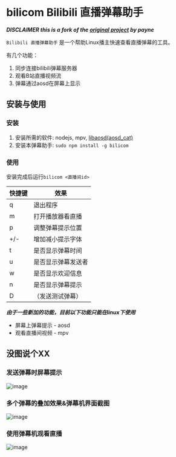 ﻿# bilicom Bilibili 直播弹幕助手

***DISCLAIMER this is a fork of the [original project](https://coding.net/u/payne/p/bili-comment/git) by payne***

`Bilibili 直播弹幕助手` 是一个帮助Linux播主快速查看直播弹幕的工具。

有几个功能：

1. 同步连接bilibili弹幕服务器
2. 观看B站直播视频流
3. 弹幕通过aosd在屏幕上显示

## 安装与使用

### 安装

1. 安装所需的软件: nodejs, mpv, [libaosd(aosd_cat)](https://github.com/mkoskar/libaosd-xinerama)
2. 安装本弹幕助手: `sudo npm install -g bilicom`

### 使用

安装完成后运行`bilicom <直播间id>`

快捷键|	效果
-----|	---------------
q	|	退出程序 
m	|	打开播放器看直播
p	|	调整弹幕提示位置
+/-	|	增加减小提示字体
t	|	是否显示弹幕时间
u	|	是否显示弹幕发送者
w	|	是否显示欢迎信息
n	|	是否显示弹幕提示
D	|	（发送测试弹幕）

***由于一些新加的功能，目前以下功能只能在linux下使用***

* 屏幕上弹幕提示 - aosd
* 观看直播间视频 - mpv

## 没图说个XX

### 发送弹幕时屏幕提示

![image](https://cloud.githubusercontent.com/assets/6838440/12362086/d81ec82e-bb7e-11e5-8e36-f61dbe1b057b.png)

### 多个弹幕的叠加效果&弹幕机界面截图

![image](https://cloud.githubusercontent.com/assets/6838440/12362141/0bb6d866-bb7f-11e5-9ceb-f0ec07d99280.png)

### 使用弹幕机观看直播

![image](https://cloud.githubusercontent.com/assets/6838440/12362229/68640c64-bb7f-11e5-8c8c-54f6d0085a7a.png)

